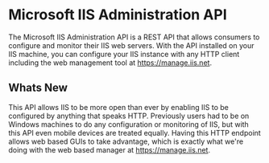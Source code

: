 # Microsoft IIS Administration API

The Microsoft IIS Administration API is a REST API that allows consumers to configure and monitor their IIS web servers. With the API installed on your IIS machine, you can configure your IIS instance with any HTTP client including the web management tool at https://manage.iis.net.

## Whats New

This API allows IIS to be more open than ever by enabling IIS to be configured by anything that speaks HTTP. Previously users had to be on Windows machines to do any configuration or monitoring of IIS, but with this API even mobile devices are treated equally. Having this HTTP endpoint allows web based GUIs to take advantage, which is exactly what we're doing with the web based manager at https://manage.iis.net.